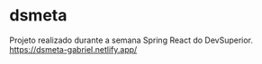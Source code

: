 # dsmeta
Projeto realizado durante a semana Spring React do DevSuperior. https://dsmeta-gabriel.netlify.app/
